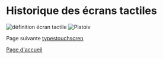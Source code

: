 # Historique des écrans tactiles

![définition écran tactile](ecranstactiles/Définitions/ecrantactiledefinition.PNG)
![Platoiv](ecranstactiles/Histoire/cigrefplatoiv.PNG)

Page suivante [typestouchscren](typestouchscreen.md)

[Page d'accueil](Pagedaccueil.md)
